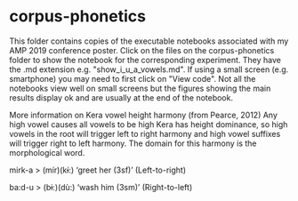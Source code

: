 # corpus-phonetics
This folder contains copies of the executable notebooks associated with my AMP 2019 conference poster. Click on the files on the corpus-phonetics folder to show the notebook for the corresponding experiment. They have the .md extension e.g. "show_i_u_a_vowels.md". If using a small screen (e.g. smartphone) you may need to first click on "View code". Not all the notebooks view well on small screens but the figures showing the main results display ok and are usually at the end of the notebook.

More information on Kera vowel height harmony (from Pearce, 2012)
Any high vowel causes all vowels to be high
Kera has height dominance, so high vowels in the root will trigger left to right harmony and 
high vowel suffixes will trigger right to left harmony. The domain for this harmony is the 
morphological word. 

mirk-a > (mír)(kɨ́:) ‘greet her (3sf)’ (Left-to-right) 

ba:d-u > (bɨ:)(dù:) ‘wash him (3sm)’ (Right-to-left) 
